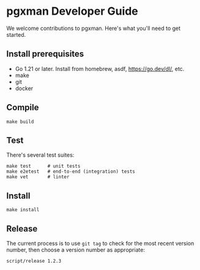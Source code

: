 # pgxman Developer Guide

We welcome contributions to pgxman. Here's what you'll need to get started.

## Install prerequisites

* Go 1.21 or later. Install from homebrew, asdf, <https://go.dev/dl/>, etc.
* make
* git
* docker

## Compile

```console
make build
```

## Test

There's several test suites:

```console
make test      # unit tests
make e2etest   # end-to-end (integration) tests
make vet       # linter
```

## Install

```console
make install
```

## Release

The current process is to use `git tag` to check for the most recent version
number, then choose a version number as appropriate:

```console
script/release 1.2.3
```
